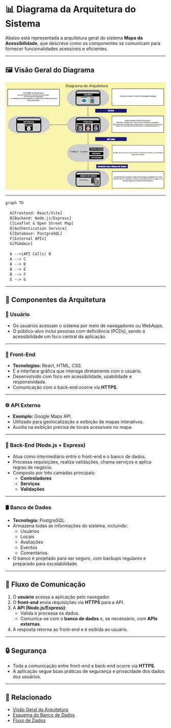 # 📊 Diagrama da Arquitetura do Sistema

Abaixo está representada a arquitetura geral do sistema **Mapa da Acessibilidade**, que descreve como os componentes se comunicam para fornecer funcionalidades acessíveis e eficientes.

---

## 🖼️ Visão Geral do Diagrama

![Diagrama da Arquitetura](../assets/diagrama_arquitetura.png)

---

```mermaid
graph TD

  A[Frontend: React/Vite]
  B[Backend: Node.js/Express]
  C[Leaflet & Open Street Map]
  D[Authentication Service]
  E[Database: PostgreSQL]
  F[External APIs]
  G[PGAdmin]

  A -->|API Calls| B
  A --> C
  A --> D
  B --> E
  B --> F
  E --> G
```

---

## 🧩 Componentes da Arquitetura

### 👤 Usuário

- Os usuários acessam o sistema por meio de navegadores ou WebApps.
- O público-alvo inclui pessoas com deficiência (PCDs), sendo a acessibilidade um foco central da aplicação.

---

### 🎨 Front-End

- **Tecnologias:** React, HTML, CSS.
- É a interface gráfica que interage diretamente com o usuário.
- Desenvolvido com foco em acessibilidade, usabilidade e responsividade.
- Comunicação com o back-end ocorre via **HTTPS**.

---

### 🌐 API Externo

- **Exemplo:** Google Maps API.
- Utilizado para geolocalização e exibição de mapas interativos.
- Auxilia na exibição precisa de locais acessíveis no mapa.

---

### 🔧 Back-End (Node.js + Express)

- Atua como intermediário entre o front-end e o banco de dados.
- Processa requisições, realiza validações, chama serviços e aplica regras de negócio.
- Composto por três camadas principais:
  - **Controladores**
  - **Serviços**
  - **Validações**

---

### 🛢️ Banco de Dados

- **Tecnologia:** PostgreSQL.
- Armazena todas as informações do sistema, incluindo:
  - Usuários
  - Locais
  - Avaliações
  - Eventos
  - Comentários
- O banco é projetado para ser seguro, com backups regulares e preparado para escalabilidade.

---

## 🔁 Fluxo de Comunicação

1. O **usuário** acessa a aplicação pelo navegador.
2. O **front-end** envia requisições via **HTTPS** para a API.
3. A **API (Node.js/Express)**:
   - Valida e processa os dados.
   - Comunica-se com o **banco de dados** e, se necessário, com **APIs externas**.
4. A resposta retorna ao front-end e é exibida ao usuário.

---

## 🔒 Segurança

- Toda a comunicação entre front-end e back-end ocorre via **HTTPS**.
- A aplicação segue boas práticas de segurança e privacidade dos dados dos usuários.

---

## 📎 Relacionado

- [Visão Geral da Arquitetura](visao-geral.md)
- [Esquema do Banco de Dados](esquema-banco.md)
- [Fluxo de Dados](fluxo-de-dados.md)
